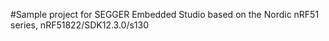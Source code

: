 #Sample project for SEGGER Embedded Studio based on the Nordic nRF51 series, nRF51822/SDK12.3.0/s130
